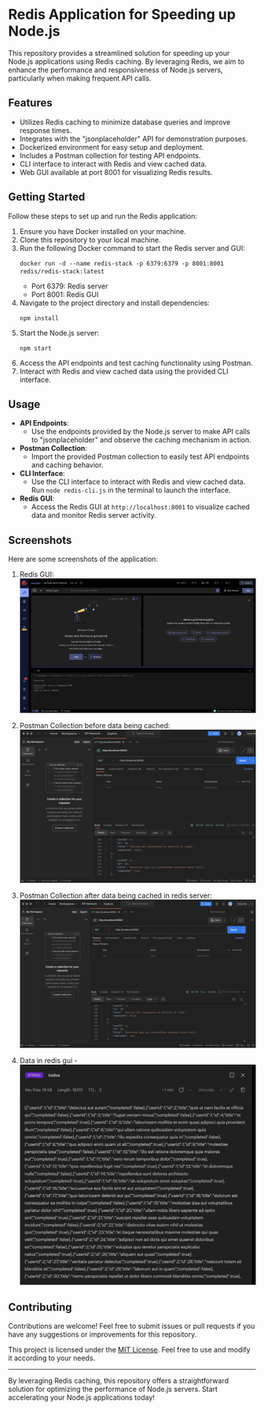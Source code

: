 # Redis Application for Speeding up Node.js

This repository provides a streamlined solution for speeding up your Node.js applications using Redis caching. By leveraging Redis, we aim to enhance the performance and responsiveness of Node.js servers, particularly when making frequent API calls.

## Features

- Utilizes Redis caching to minimize database queries and improve response times.
- Integrates with the "jsonplaceholder" API for demonstration purposes.
- Dockerized environment for easy setup and deployment.
- Includes a Postman collection for testing API endpoints.
- CLI interface to interact with Redis and view cached data.
- Web GUI available at port 8001 for visualizing Redis results.

## Getting Started

Follow these steps to set up and run the Redis application:

1. Ensure you have Docker installed on your machine.
2. Clone this repository to your local machine.
3. Run the following Docker command to start the Redis server and GUI:
   ```
   docker run -d --name redis-stack -p 6379:6379 -p 8001:8001 redis/redis-stack:latest
   ```
   - Port 6379: Redis server
   - Port 8001: Redis GUI
4. Navigate to the project directory and install dependencies:
   ```
   npm install
   ```
5. Start the Node.js server:
   ```
   npm start
   ```
6. Access the API endpoints and test caching functionality using Postman.
7. Interact with Redis and view cached data using the provided CLI interface.

## Usage

- **API Endpoints**: 
  - Use the endpoints provided by the Node.js server to make API calls to "jsonplaceholder" and observe the caching mechanism in action.
- **Postman Collection**: 
  - Import the provided Postman collection to easily test API endpoints and caching behavior.
- **CLI Interface**: 
  - Use the CLI interface to interact with Redis and view cached data. Run `node redis-cli.js` in the terminal to launch the interface.
- **Redis GUI**: 
  - Access the Redis GUI at `http://localhost:8001` to visualize cached data and monitor Redis server activity.

## Screenshots

Here are some screenshots of the application:

1. Redis GUI:
   ![Redis GUI](https://raw.githubusercontent.com/Mohitpanjikar/Speeding-up-Nodejs-Server-with-Redis./main/redis%20gui.png)

2. Postman Collection before data being cached:
   ![Postman Collection](https://github.com/Mohitpanjikar/Speeding-up-Nodejs-Server-with-Redis./blob/main/before.png)

3. Postman Collection after data being cached in redis server:
   ![Postman Collection](https://github.com/Mohitpanjikar/Speeding-up-Nodejs-Server-with-Redis./blob/main/after%20being%20cache.png)


4. Data in redis gui - 
   ![Data in redis gui](https://github.com/Mohitpanjikar/Speeding-up-Nodejs-Server-with-Redis./blob/main/redis%20cache.png)

## Contributing

Contributions are welcome! Feel free to submit issues or pull requests if you have any suggestions or improvements for this repository.



This project is licensed under the [MIT License](LICENSE). Feel free to use and modify it according to your needs.

---

By leveraging Redis caching, this repository offers a straightforward solution for optimizing the performance of Node.js servers. Start accelerating your Node.js applications today!

